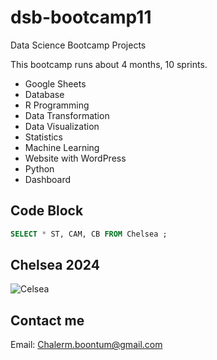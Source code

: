 # dsb-bootcamp11
Data Science Bootcamp Projects

This bootcamp runs about 4 months, 10 sprints.

- Google Sheets
- Database
- R Programming
- Data Transformation
- Data Visualization
- Statistics
- Machine Learning
- Website with WordPress
- Python
- Dashboard

## Code Block
``` sql
SELECT * ST, CAM, CB FROM Chelsea ;
```


## Chelsea 2024
![Celsea](https://images.supersport.com/media/e4nlavss/chelsea-players-2024-g-1200.jpg?width=1920&quality=90&format=webp)

## Contact me
Email: Chalerm.boontum@gmail.com
